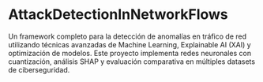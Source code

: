 # AttackDetectionInNetworkFlows
Un framework completo para la detección de anomalías en tráfico de red utilizando técnicas avanzadas de Machine Learning, Explainable AI (XAI) y optimización de modelos. Este proyecto implementa redes neuronales con cuantización, análisis SHAP y evaluación comparativa en múltiples datasets de ciberseguridad.
